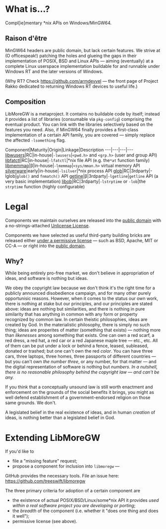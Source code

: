 # What is...?
Compl[ie]mentary *nix APIs on Windows/MinGW64.

## Raison d'être

MinGW64 headers are public domain, but lack certain features. We strive at (O officespeak!) patching the holes and glueing the gaps in their implementation of POSIX, BSD and Linux APIs — aiming (eventually) at a complete Linux userspace implementation buildable for and runnable under Windows RT and the later versions of Windows.

(Why RT? Check https://github.com/armdevvel — the front page of Project Rakko dedicated to returning Windows RT devices to useful life.)

## Composition

LibMoreGW is a metaproject. It contains no buildable code by itself; instead it provides a list of libraries (consumable via `pkg-config`) comprising the eventual product.
You can link with the libraries selectively based on the features you need. Also, if MinGW64 finally provides a first-class implementation of a certain API family, you are
covered — simply replace the affected `-lsomething` flag.

Component|Maturity|Origin|Linkage|Description
---|---|---|---
[libwusers](https://github.com/treeswift/libwusers)|RC|in-house|`-lwusers`|`<pwd.h>` and `<grp.h>` (user and group API)
[libfatctl](https://github.com/treeswift/libfatctl)|RC|in-house|`-lfatctl`|*nix file API (e.g. the`*at` function family)
[libmemmap](https://github.com/treeswift/libmemmap)|β|in-house|`-lmemmap`|`<sys/mman.h>` virtual memory API
[silverware](https://github.com/treeswift/silverware)|early|in-house|`-lsilver`|*nix process API
[glob](https://github.com/treeswift/glob)|RC|3rdparty|-lglob|`glob()` and `fnmatch()` API
[getline](https://github.com/treeswift/getline-compatible)|β|3rdparty|`-lgetline`|`getline` API (a very basic implementation)
[libob](https://github.com/treeswift/strptime)|RC|3rdparty|`-lstrptime` or `-lob`|the `strptime` function (highly configurable)

# Legal

Components we maintain ourselves are released into the [public domain](https://en.wikipedia.org/wiki/Public_domain) with a no-strings-attached [Unlicense License](LICENSE).

Components we have selected as useful third-party building bricks are released either [under a permissive license](https://en.wikipedia.org/wiki/Permissive_software_license) — such as BSD, Apache, MIT or CC-A — or right into the [public domain](https://en.wikipedia.org/wiki/Public_domain).

## Why?

While being entirely pro-free market, we don't believe in appropriation of ideas, and software is nothing but ideas.

We obey the copyright law because we don't think it's the right time for a publicly announced disobedience campaign, and for many other purely opportunisic reasons. However,
when it comes to the status our own work, there is nothing at stake but our principles, and our principles are stated above: ideas are nothing but similarities, and there is
nothing in pure similarity that has anything in common with any form or property recognized by common law. In certain theistic philosophies, ideas are created by God. In the
materialistic philosophy, there is simply no such thing; ideas are properites of matter (something that exists) — nothing more than _likenesses_ among something that exists.
One can own a red scarf, a red dress, a red hat, a red car or a red Japanese maple tree — etc., etc. All of them can be put under a lock or behind a fence, leased,
subleased, donated or trashed; but one can't own the red _color_. You can have three cars, three laptops, three homes, three passports of different countries — but you can't
own _the number three_, or any number, for that matter — and the digital representation of software is nothing but _numbers_.
*In a nutshell, there is no reasonable philosophy behind the copyright law — and can't be any.*

If you think that a conceptually unsound law is still worth enactment and enforcement on the grounds of the social benefits it brings, you might as well defend establishment
of a government-endorsed religion on those same grounds. We don't.

A legislated belief in the real existence of ideas, and in human _creation_ of ideas, is nothing better than a legislated belief in God.

# Extending LibMoreGW

If you'd like to 
* file a "missing feature" request;
* propose a component for inclusion into `libmoregw` —

GitHub provides the necessary tools. File an issue here: https://github.com/treeswift/libmoregw

The three primary criteria for adoption of a certain component are
* the existence of actual POSIX/BSD/Linux/some*nix API it provides *used within a real software project you are developing or porting*;
* the _breadth_ of the component (i.e. whether it "does one thing and does it well");
* permissive license (see above).


